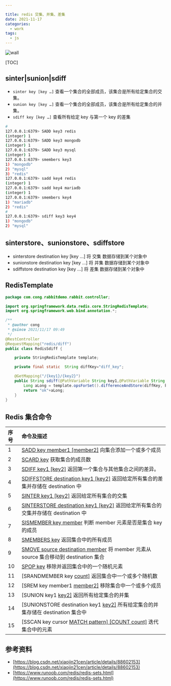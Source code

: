 ```yaml
---

title: redis 交集、并集、差集
date: 2021-11-17
categories:
  - work
tags:
  - js
---
```


![wall](https://fastly.jsdelivr.net/gh/qbmzc/images/2021/202111181443168.png)

<!-- more -->

[TOC]

## sinter|sunion|sdiff

- `sinter key [key …]` 查看一个集合的全部成员，该集合是所有给定集合的交集。
-  `sunion key [key …]` 查看一个集合的全部成员，该集合是所有给定集合的并集。
- `sdiff key [key …]` 查看所有给定 key 与第一个 key 的差集

```bash
# 
127.0.0.1:6379> SADD key3 redis
(integer) 1
127.0.0.1:6379> SADD key3 mongodb
(integer) 1
127.0.0.1:6379> SADD key3 mysql
(integer) 1
127.0.0.1:6379> smembers key3
1) "mongodb"
2) "mysql"
3) "redis"
127.0.0.1:6379> sadd key4 redis
(integer) 1
127.0.0.1:6379> sadd key4 mariadb
(integer) 1
127.0.0.1:6379> smembers key4
1) "mariadb"
2) "redis"
# 
127.0.0.1:6379> sdiff key3 key4
1) "mongodb"
2) "mysql"
```



## sinterstore、sunionstore、sdiffstore 

- sinterstore destination key [key …] 将 交集 数据存储到某个对象中
- sunionstore destination key [key …] 将 并集 数据存储到某个对象中
- sdiffstore destination key [key …] 将 差集 数据存储到某个对象中

## RedisTemplate

```java
package com.cong.rabbitdemo.rabbit.controller;

import org.springframework.data.redis.core.StringRedisTemplate;
import org.springframework.web.bind.annotation.*;

/**
 * @author cong
 * @since 2021/11/17 09:49
 */
@RestController
@RequestMapping("redis/diff")
public class RedisSdiff {

    private StringRedisTemplate template;

    private final static  String diffKey="diff_key";

    @GetMapping("/{key1}/{key2}")
    public String sdiff(@PathVariable String key1,@PathVariable String key2){
        Long aLong = template.opsForSet().differenceAndStore(diffKey, key1, key2);
        return "ok"+aLong;
    }
}
```

## Redis 集合命令

| 序号 | 命令及描述                                                   |
| :--- | :----------------------------------------------------------- |
| 1    | [SADD key member1 [member2]](https://www.runoob.com/redis/sets-sadd.html) 向集合添加一个或多个成员 |
| 2    | [SCARD key](https://www.runoob.com/redis/sets-scard.html) 获取集合的成员数 |
| 3    | [SDIFF key1 [key2]](https://www.runoob.com/redis/sets-sdiff.html) 返回第一个集合与其他集合之间的差异。 |
| 4    | [SDIFFSTORE destination key1 [key2]](https://www.runoob.com/redis/sets-sdiffstore.html) 返回给定所有集合的差集并存储在 destination 中 |
| 5    | [SINTER key1 [key2]](https://www.runoob.com/redis/sets-sinter.html) 返回给定所有集合的交集 |
| 6    | [SINTERSTORE destination key1 [key2]](https://www.runoob.com/redis/sets-sinterstore.html) 返回给定所有集合的交集并存储在 destination 中 |
| 7    | [SISMEMBER key member](https://www.runoob.com/redis/sets-sismember.html) 判断 member 元素是否是集合 key 的成员 |
| 8    | [SMEMBERS key](https://www.runoob.com/redis/sets-smembers.html) 返回集合中的所有成员 |
| 9    | [SMOVE source destination member](https://www.runoob.com/redis/sets-smove.html) 将 member 元素从 source 集合移动到 destination 集合 |
| 10   | [SPOP key](https://www.runoob.com/redis/sets-spop.html) 移除并返回集合中的一个随机元素 |
| 11   | [SRANDMEMBER key [count\]](https://www.runoob.com/redis/sets-srandmember.html) 返回集合中一个或多个随机数 |
| 12   | [SREM key member1 [member2\]](https://www.runoob.com/redis/sets-srem.html) 移除集合中一个或多个成员 |
| 13   | [SUNION key1 [key2\]](https://www.runoob.com/redis/sets-sunion.html) 返回所有给定集合的并集 |
| 14   | [SUNIONSTORE destination key1 [key2\]](https://www.runoob.com/redis/sets-sunionstore.html) 所有给定集合的并集存储在 destination 集合中 |
| 15   | [SSCAN key cursor [MATCH pattern\] [COUNT count]](https://www.runoob.com/redis/sets-sscan.html) 迭代集合中的元素 |

## 参考资料
- [https://blog.csdn.net/xiaojin21cen/article/details/88602153](https://blog.csdn.net/xiaojin21cen/article/details/88602153)
- [https://www.runoob.com/redis/redis-sets.html](https://www.runoob.com/redis/redis-sets.html)